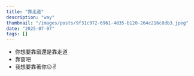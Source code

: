 ```yaml
---
title: "靠走道"
description: "way"
thumbnail: "/images/posts/9f31c972-6961-4d35-b120-264c216c8db3.jpeg"
date: "2025-07-07"
tags: []
---
```

- 你想要靠窗還是靠走道
- 靠窗吧
- 我想要靠著你😔✌️
